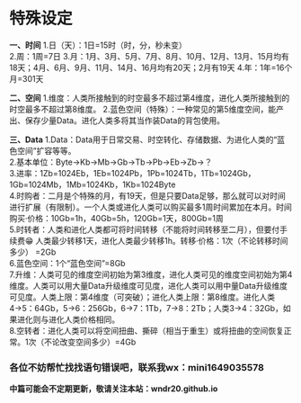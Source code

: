 # **特殊设定**
   
**一、时间**
1.日（天）：1日=15时（时，分，秒未变）  
2.周：1周=7日
3.月：1月、3月、5月、7月、8月、10月、12月、13月、15月均有18天；4月、6月、9月、11月、14月、16月均有20天；2月有19天
4.年：1年=16个月=301天
  
**二、空间**
1.维度：人类所接触到的时空最多不超过第4维度，进化人类所接触到的时空最多不超过第8维度。
2.蓝色空间（特殊）：一种常见的第5维度空间，能产出、保存少量Data。进化人类多将其当作装Data的背包使用。
  
**三、Data**
1.Data：Data用于日常交易、时空转化、存储数据、为进化人类的“蓝色空间”扩容等等。  
2.基本单位：Byte→Kb→Mb→Gb→Tb→Pb→Eb→Zb→？  
3.进率：1Zb=1024Eb，1Eb=1024Pb，1Pb=1024Tb，1Tb=1024Gb，1Gb=1024Mb，1Mb=1024Kb，1Kb=1024Byte  
4.时购者：二月是个特殊的月，有19天，但是只要Data足够，那么就可以对时间进行扩展（有限制）。一个人类或进化人类可以购买最多1周时间累加在本月。时间购买·价格：10Gb=1h，40Gb=5h，120Gb=1天，800Gb=1周   
5.时转者：人类和进化人类都可将时间转移（不能将时间转移至二月），但要付手续费😁 人类最少转移1天，进化人类最少转移1h。转移·价格：1次（不论转移时间多少）  =2Gb  
6.蓝色空间：1个“蓝色空间”=8Gb  
7.升维：人类可见的维度空间初始为第3维度，进化人类可见的维度空间初始为第4维度。人类可以用大量Data升级维度可见度，进化人类可以用中量Data升级维度可见度。人类上限：第4维度（可突破）；进化人类上限：第8维度。进化人类4→5：64Gb，5→6：256Gb，6→7：1Tb，7→8：2Tb；人类3→4：32Gb，如果进化则与进化人类价格相同。  
8.空转者：进化人类可以将空间扭曲、撕碎（相当于重生）或将扭曲的空间恢复正常。1次（不论改变空间多少）=4Gb  

### **各位不妨帮忙找找语句错误吧，联系我wx：mini1649035578**
**中篇可能会不定期更新，敬请关注本站：wndr20.github.io**